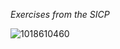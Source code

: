 *Exercises from the SICP*

![1018610460](https://user-images.githubusercontent.com/44317017/193903052-948505ad-2541-4a44-9698-5d568fda0ea0.jpg)
